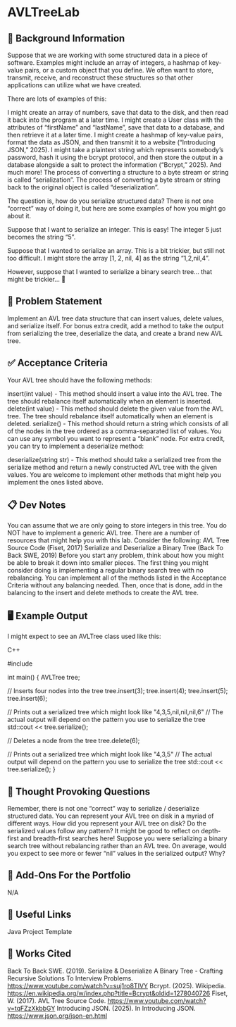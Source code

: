 # AVLTreeLab

## 🔖 Background Information
Suppose that we are working with some structured data in a piece of software. Examples might include an array of integers, a hashmap of key-value pairs, or a custom object that you define. We often want to store, transmit, receive, and reconstruct these structures so that other applications can utilize what we have created.

There are lots of examples of this:

I might create an array of numbers, save that data to the disk, and then read it back into the program at a later time.
I might create a User class with the attributes of “firstName” and “lastName”, save that data to a database, and then retrieve it at a later time.
I might create a hashmap of key-value pairs, format the data as JSON, and then transmit it to a website (“Introducing JSON,” 2025).
I might take a plaintext string which represents somebody’s password, hash it using the bcrypt protocol, and then store the output in a database alongside a salt to protect the information (“Bcrypt,” 2025).
And much more!
The process of converting a structure to a byte stream or string is called “serialization”. The process of converting a byte stream or string back to the original object is called “deserialization”.

The question is, how do you serialize structured data? There is not one “correct” way of doing it, but here are some examples of how you might go about it.

Suppose that I want to serialize an integer. This is easy! The integer 5 just becomes the string “5”.

Suppose that I wanted to serialize an array. This is a bit trickier, but still not too difficult. I might store the array [1, 2, nil, 4] as the string “1,2,nil,4”.

However, suppose that I wanted to serialize a binary search tree… that might be trickier… 🤔

## 🎯 Problem Statement
Implement an AVL tree data structure that can insert values, delete values, and serialize itself. For bonus extra credit, add a method to take the output from serializing the tree, deserialize the data, and create a brand new AVL tree.

## ✅ Acceptance Criteria
Your AVL tree should have the following methods:

insert(int value) - This method should insert a value into the AVL tree. The tree should rebalance itself automatically when an element is inserted.
delete(int value) - This method should delete the given value from the AVL tree. The tree should rebalance itself automatically when an element is deleted.
serialize() - This method should return a string which consists of all of the nodes in the tree ordered as a comma-separated list of values. You can use any symbol you want to represent a “blank” node.
For extra credit, you can try to implement a deserialize method:

deserialize(string str) - This method should take a serialized tree from the serialize method and return a newly constructed AVL tree with the given values.
You are welcome to implement other methods that might help you implement the ones listed above.

## 📋 Dev Notes
You can assume that we are only going to store integers in this tree. You do NOT have to implement a generic AVL tree.
There are a number of resources that might help you with this lab. Consider the following:
AVL Tree Source Code (Fiset, 2017)
Serialize and Deserialize a Binary Tree (Back To Back SWE, 2019)
Before you start any problem, think about how you might be able to break it down into smaller pieces. The first thing you might consider doing is implementing a regular binary search tree with no rebalancing. You can implement all of the methods listed in the Acceptance Criteria without any balancing needed. Then, once that is done, add in the balancing to the insert and delete methods to create the AVL tree.

## 🖥️ Example Output
I might expect to see an AVLTree class used like this:

C++


#include <iostream>
 
int main() {
 AVLTree tree;
 
  // Inserts four nodes into the tree
  tree.insert(3);
  tree.insert(4);
  tree.insert(5);
  tree.insert(6);
 
  // Prints out a serialized tree which might look like "4,3,5,nil,nil,nil,6"
  // The actual output will depend on the pattern you use to serialize the tree
  std::cout << tree.serialize();
 
  // Deletes a node from the tree
  tree.delete(6);
 
  // Prints out a serialized tree which might look like "4,3,5"
  // The actual output will depend on the pattern you use to serialize the tree
  std::cout << tree.serialize();
}

## 📝 Thought Provoking Questions
Remember, there is not one “correct” way to serialize / deserialize structured data. You can represent your AVL tree on disk in a myriad of different ways. How did you represent your AVL tree on disk?
Do the serialized values follow any pattern? It might be good to reflect on depth-first and breadth-first searches here!
Suppose you were serializing a binary search tree without rebalancing rather than an AVL tree. On average, would you expect to see more or fewer “nil” values in the serialized output? Why?

## 💼 Add-Ons For the Portfolio
N/A

## 🔗 Useful Links
Java Project Template

## 📘 Works Cited
Back To Back SWE. (2019). Serialize & Deserialize A Binary Tree - Crafting Recursive Solutions To Interview Problems. https://www.youtube.com/watch?v=suj1ro8TIVY
Bcrypt. (2025). Wikipedia. https://en.wikipedia.org/w/index.php?title=Bcrypt&oldid=1278040726
Fiset, W. (2017). AVL Tree Source Code. https://www.youtube.com/watch?v=tqFZzXkbbGY
Introducing JSON. (2025). In Introducing JSON. https://www.json.org/json-en.html
